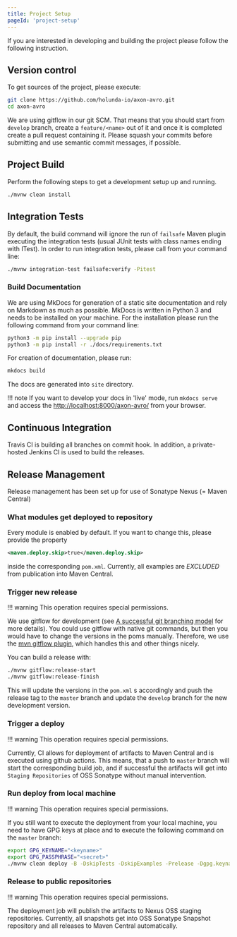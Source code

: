 ```yaml
---
title: Project Setup
pageId: 'project-setup'
---
```


If you are interested in developing and building the project please follow the following instruction.

## Version control

To get sources of the project, please execute:

```bash
git clone https://github.com/holunda-io/axon-avro.git
cd axon-avro
```

We are using gitflow in our git SCM. That means that you should start from `develop` branch,
create a `feature/<name>` out of it and once it is completed create a pull request containing
it. Please squash your commits before submitting and use semantic commit messages, if possible.

## Project Build

Perform the following steps to get a development setup up and running.

```bash
./mvnw clean install
```

## Integration Tests

By default, the build command will ignore the run of `failsafe` Maven plugin executing the integration tests
(usual JUnit tests with class names ending with ITest). In order to run integration tests, please
call from your command line:

```bash
./mvnw integration-test failsafe:verify -Pitest
```

### Build Documentation

We are using MkDocs for generation of a static site documentation and rely on Markdown as much as possible.
MkDocs is written in Python 3 and needs to be installed on your machine. For the installation please run the following
command from your command line:

```bash
python3 -m pip install --upgrade pip
python3 -m pip install -r ./docs/requirements.txt
```

For creation of documentation, please run:

```bash
mkdocs build
```

The docs are generated into `site` directory.

!!! note
    If you want to develop your docs in 'live' mode, run `mkdocs serve` and access the [http://localhost:8000/axon-avro/](http://localhost:8000/axon-avro/) from your browser.

## Continuous Integration

Travis CI is building all branches on commit hook. In addition, a private-hosted Jenkins CI
is used to build the releases.

## Release Management

Release management has been set up for use of Sonatype Nexus (= Maven Central)

### What modules get deployed to repository

Every module is enabled by default. If you want to change this, please provide the property

```xml
<maven.deploy.skip>true</maven.deploy.skip>
```

inside the corresponding `pom.xml`. Currently, all examples are _EXCLUDED_ from publication into Maven Central.

### Trigger new release

!!! warning
    This operation requires special permissions.

We use gitflow for development (see [A successful git branching model](http://nvie.com/posts/a-successful-git-branching-model/) for more details). You could use gitflow with native git commands, but then you would have to change the versions in the poms manually. Therefore, we use the [mvn gitflow plugin](https://github.com/aleksandr-m/gitflow-maven-plugin/), which handles this and other things nicely.

You can build a release with:

```bash
./mvnw gitflow:release-start
./mvnw gitflow:release-finish
```

This will update the versions in the `pom.xml` s accordingly and push the release tag to the `master` branch
and update the `develop` branch for the new development version.

### Trigger a deploy

!!! warning
    This operation requires special permissions.

Currently, CI allows for deployment of artifacts to Maven Central and is executed using github actions.
This means, that a push to `master` branch will start the corresponding build job, and if successful the
artifacts will get into `Staging Repositories` of OSS Sonatype without manual intervention.

### Run deploy from local machine

!!! warning
    This operation requires special permissions.

If you still want to execute the deployment from your local machine, you need to have GPG keys at place and
to execute the following command on the `master` branch:

```bash
export GPG_KEYNAME="<keyname>"
export GPG_PASSPHRASE="<secret>"
./mvnw clean deploy -B -DskipTests -DskipExamples -Prelease -Dgpg.keyname="$GPG_KEYNAME" -Dgpg.passphrase="$GPG_PASSPHRASE"
```

### Release to public repositories

!!! warning
     This operation requires special permissions.

The deployment job will publish the artifacts to Nexus OSS staging repositories. Currently, all snapshots get into OSS Sonatype Snapshot
repository and all releases to Maven Central automatically.
